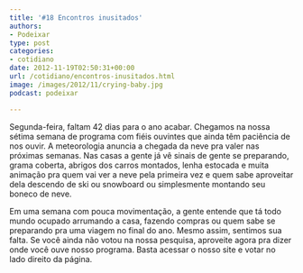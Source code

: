 ```yaml
---
title: '#18 Encontros inusitados'
authors:
- Podeixar
type: post
categories:
- cotidiano
date: 2012-11-19T02:50:31+00:00
url: /cotidiano/encontros-inusitados.html
image: /images/2012/11/crying-baby.jpg
podcast: podeixar

---
```

Segunda-feira, faltam 42 dias para o ano acabar. Chegamos na nossa sétima semana de programa com fiéis ouvintes que ainda têm paciência de nos ouvir. A meteorologia anuncia a chegada da neve pra valer nas próximas semanas. Nas casas a gente já vê sinais de gente se preparando, grama coberta, abrigos dos carros montados, lenha estocada e muita animação pra quem vai ver a neve pela primeira vez e quem sabe aproveitar dela descendo de ski ou snowboard ou simplesmente montando seu boneco de neve.

Em uma semana com pouca movimentação, a gente entende que tá todo mundo ocupado arrumando a casa, fazendo compras ou quem sabe se preparando pra uma viagem no final do ano. Mesmo assim, sentimos sua falta. Se você ainda não votou na nossa pesquisa, aproveite agora pra dizer onde você ouve nosso programa. Basta acessar o nosso site e votar no lado direito da página.